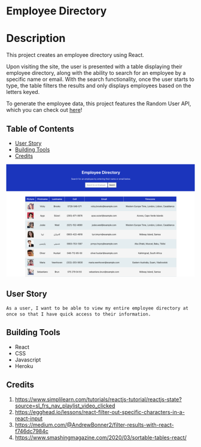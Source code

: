 # Employee Directory

# Description

This project creates an employee directory using React. 

Upon visiting the site, the user is presented with a table displaying their employee directory, along with the ability to search for an employee by a specific name or email. With the search functionality, once the user starts to type, the table filters the results and only displays employees based on the letters keyed. 

To generate the employee data, this project features the Random User API, which you can check out [here](https://randomuser.me/)!

## Table of Contents

 * [User Story](#User-Story)
 * [Building Tools](#Building-Tools)
 * [Credits](#Credits)



![Site Photo](/public/EmployeeDirectory.png)


## User Story
<pre><code>As a user, I want to be able to view my entire employee directory at once so that I have quick access to their information.
</code></pre>

## Building Tools 

 * React
 * CSS
 * Javascript 
 * Heroku


## Credits
1. https://www.simplilearn.com/tutorials/reactjs-tutorial/reactjs-state?source=sl_frs_nav_playlist_video_clicked
2. https://egghead.io/lessons/react-filter-out-specific-characters-in-a-react-input
3.  https://medium.com/@AndrewBonner2/filter-results-with-react-f746dc7984c
4. https://www.smashingmagazine.com/2020/03/sortable-tables-react/

